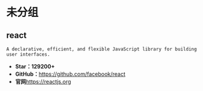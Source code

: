 <!--
 * @Description: 
 * @Author: twp
 * @LastEditors: twp
 * @Date: 2019-05-19 00:40:52
 * @LastEditTime: 2019-05-19 00:41:45
 -->

# 未分组

## react

    A declarative, efficient, and flexible JavaScript library for building user interfaces.

* **Star：129200+**
* **GitHub：**<https://github.com/facebook/react>
* **官网**<https://reactjs.org>